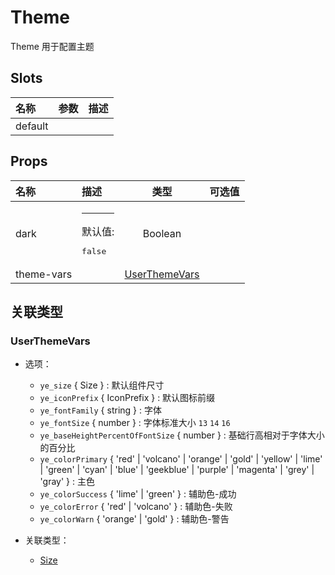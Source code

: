 # Theme


Theme 用于配置主题

## Slots


<div class="slots">

| 名称    | 参数 | 描述 |
| :------ | :--- | :--- |
| default |      |      |

</div>



## Props


<div class="props">

| 名称       | 描述                            |               类型              | 可选值 |
| :--------- | :------------------------------ | :-----------------------------: | :----- |
| dark       | <hr>默认值:<br><pre>false</pre> |             Boolean             |        |
| theme-vars |                                 | [UserThemeVars](#userthemevars) |        |

</div>



## 关联类型



### UserThemeVars

- 选项：
	 - `ye_size` { Size } : 默认组件尺寸
	 - `ye_iconPrefix` { IconPrefix } : 默认图标前缀
	 - `ye_fontFamily` { string } : 字体
	 - `ye_fontSize` { number } : 字体标准大小 `13` `14` `16`
	 - `ye_baseHeightPercentOfFontSize` { number } : 基础行高相对于字体大小的百分比
	 - `ye_colorPrimary` { 'red' | 'volcano' | 'orange' | 'gold' | 'yellow' | 'lime' | 'green' | 'cyan' | 'blue' | 'geekblue' | 'purple' | 'magenta' | 'grey' | 'gray' } : 主色
	 - `ye_colorSuccess` { 'lime' | 'green' } : 辅助色-成功
	 - `ye_colorError` { 'red' | 'volcano' } : 辅助色-失败
	 - `ye_colorWarn` { 'orange' | 'gold' } : 辅助色-警告

- 关联类型：
	 - [Size](#size)